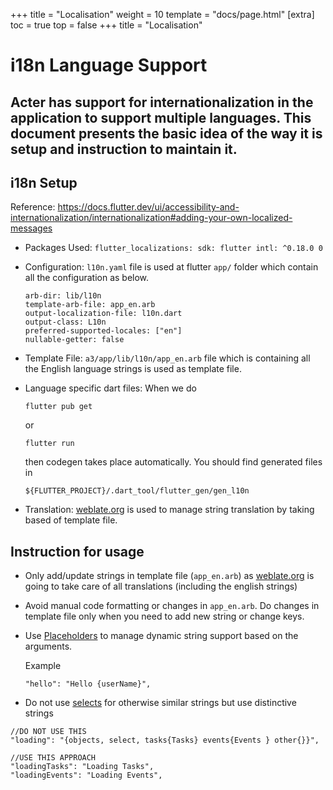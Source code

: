 +++
title = "Localisation"
weight = 10
template = "docs/page.html"
[extra]
toc = true
top = false
+++
title = "Localisation"
# i18n Language Support

## **Acter** has support for internationalization in the application to support multiple languages. This document presents the basic idea of the way it is setup and instruction to maintain it.


## i18n Setup
Reference: <https://docs.flutter.dev/ui/accessibility-and-internationalization/internationalization#adding-your-own-localized-messages>

* Packages Used:
  `flutter_localizations:
  sdk: flutter
  intl: ^0.18.0 0`
* Configuration:
  `l10n.yaml` file is used at flutter `app/` folder which contain all the configuration as below.

  ```
  arb-dir: lib/l10n
  template-arb-file: app_en.arb
  output-localization-file: l10n.dart
  output-class: L10n
  preferred-supported-locales: ["en"]
  nullable-getter: false
  ```

* Template File:
  `a3/app/lib/l10n/app_en.arb` file which is containing all the English language strings is used as template file.
* Language specific dart files:
  When we do
  ```
  flutter pub get
  ```
  
  or

  ```
  flutter run
  ```
  then codegen takes place automatically. You should find generated files in
  ```
  ${FLUTTER_PROJECT}/.dart_tool/flutter_gen/gen_l10n
  ```

* Translation:
  [weblate.org](https://weblate.org/en-gb/) is used to manage string translation by taking based of template file.


##  Instruction for usage

* Only add/update strings in template file (`app_en.arb`) as [weblate.org](https://weblate.org/en-gb/) is going to take care of all translations (including the english strings)
* Avoid manual code formatting or changes in `app_en.arb`. Do changes in template file only when you need to add new string or change keys.
* Use [Placeholders](https://docs.flutter.dev/ui/accessibility-and-internationalization/internationalization#placeholders-plurals-and-selects) to manage dynamic string support based on the arguments.

  Example

  ```
  "hello": "Hello {userName}",
  ```

* Do not use [selects](https://docs.flutter.dev/ui/accessibility-and-internationalization/internationalization#placeholders-plurals-and-selects) for otherwise similar strings but use distinctive strings
```
//DO NOT USE THIS
"loading": "{objects, select, tasks{Tasks} events{Events } other{}}",

//USE THIS APPROACH
"loadingTasks": "Loading Tasks",
"loadingEvents": "Loading Events",
```